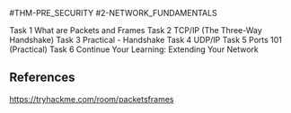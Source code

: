 #THM-PRE_SECURITY #2-NETWORK_FUNDAMENTALS

Task 1
What are Packets and Frames
Task 2
TCP/IP (The Three-Way Handshake)
Task 3
Practical - Handshake
Task 4
UDP/IP
Task 5
Ports 101 (Practical)
Task 6
Continue Your Learning: Extending Your Network
## References

https://tryhackme.com/room/packetsframes